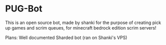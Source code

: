 # PUG-Bot
This is an open source bot, made by shanki for the purpose of creating pick up games and scrim queues, for minecraft bedrock edition scrim servers!


Plans:
Well documented
Sharded bot (ran on Shanki's VPS)
